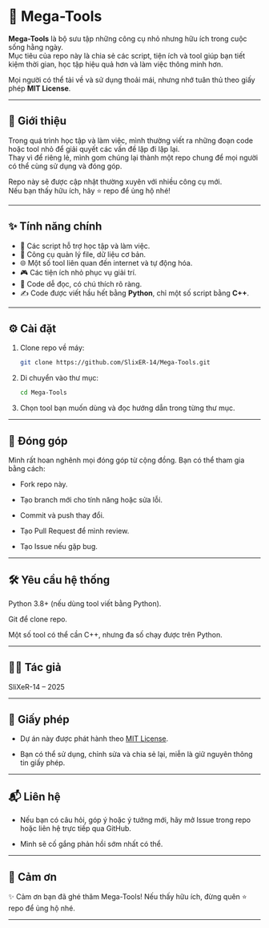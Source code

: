 # 🚀 Mega-Tools

**Mega-Tools** là bộ sưu tập những công cụ nhỏ nhưng hữu ích trong cuộc sống hằng ngày.  
Mục tiêu của repo này là chia sẻ các script, tiện ích và tool giúp bạn tiết kiệm thời gian, học tập hiệu quả hơn và làm việc thông minh hơn.  

Mọi người có thể tải về và sử dụng thoải mái, nhưng nhớ tuân thủ theo giấy phép **MIT License**.

---

## 📖 Giới thiệu

Trong quá trình học tập và làm việc, mình thường viết ra những đoạn code hoặc tool nhỏ để giải quyết các vấn đề lặp đi lặp lại.  
Thay vì để riêng lẻ, mình gom chúng lại thành một repo chung để mọi người có thể cùng sử dụng và đóng góp.  

Repo này sẽ được cập nhật thường xuyên với nhiều công cụ mới.  
Nếu bạn thấy hữu ích, hãy ⭐ repo để ủng hộ nhé!

---

## ✨ Tính năng chính

- 🔧 Các script hỗ trợ học tập và làm việc.  
- 📂 Công cụ quản lý file, dữ liệu cơ bản.  
- 🌐 Một số tool liên quan đến internet và tự động hóa.  
- 🎮 Các tiện ích nhỏ phục vụ giải trí.  
- 📝 Code dễ đọc, có chú thích rõ ràng.
- ✍️ Code được viết hầu hết bằng **Python**, chỉ một số script bằng **C++**.

---

## ⚙️ Cài đặt

1. Clone repo về máy:
   ```bash
   git clone https://github.com/SlixER-14/Mega-Tools.git

2. Di chuyển vào thư mục:
   ```bash
   cd Mega-Tools

3. Chọn tool bạn muốn dùng và đọc hướng dẫn trong từng thư mục.

---

## 🤝 Đóng góp
Mình rất hoan nghênh mọi đóng góp từ cộng đồng. Bạn có thể tham gia bằng cách:

- Fork repo này.

- Tạo branch mới cho tính năng hoặc sửa lỗi.

- Commit và push thay đổi.

- Tạo Pull Request để mình review.

- Tạo Issue nếu gặp bug.

---

## 🛠️ Yêu cầu hệ thống
Python 3.8+ (nếu dùng tool viết bằng Python).

Git để clone repo.

Một số tool có thể cần C++, nhưng đa số chạy được trên Python.

---

## 👨‍💻 Tác giả
SliXeR-14 – 2025

---

## 📜 Giấy phép
- Dự án này được phát hành theo [MIT License](../LICENSE). 

- Bạn có thể sử dụng, chỉnh sửa và chia sẻ lại, miễn là giữ nguyên thông tin giấy phép.

---

## 📬 Liên hệ
- Nếu bạn có câu hỏi, góp ý hoặc ý tưởng mới, hãy mở Issue trong repo hoặc liên hệ trực tiếp qua GitHub.

- Mình sẽ cố gắng phản hồi sớm nhất có thể.

---

## 🙏 Cảm ơn
✨ Cảm ơn bạn đã ghé thăm Mega-Tools! Nếu thấy hữu ích, đừng quên ⭐ repo để ủng hộ nhé.

---
